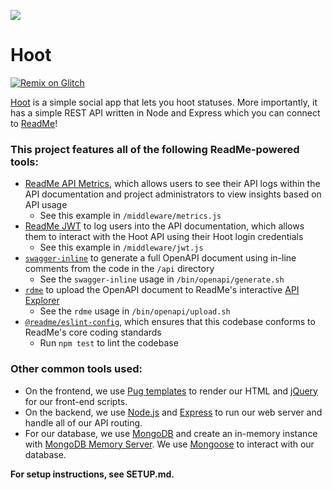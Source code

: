 [![](https://d3vv6lp55qjaqc.cloudfront.net/items/1M3C3j0I0s0j3T362344/Untitled-2.png)](https://readme.com)

# Hoot

[![Remix on Glitch](https://cdn.glitch.com/2703baf2-b643-4da7-ab91-7ee2a2d00b5b%2Fremix-button.svg)](https://glitch.com/edit/#!/remix/hoot)

[Hoot](https://hoot.glitch.me) is a simple social app that lets you hoot statuses. More importantly, it has a simple REST API written in Node and Express which you can connect to [ReadMe](https://readme.com)!

### This project features all of the following ReadMe-powered tools:

- [ReadMe API Metrics](https://readme.com/metrics), which allows users to see their API logs within the API documentation and project administrators to view insights based on API usage
  - See this example in `/middleware/metrics.js`
- [ReadMe JWT](https://docs.readme.com/guides/docs/passing-data-to-jwt) to log users into the API documentation, which allows them to interact with the Hoot API using their Hoot login credentials
  - See this example in `/middleware/jwt.js`
- [`swagger-inline`](https://github.com/readmeio/swagger-inline) to generate a full OpenAPI document using in-line comments from the code in the `/api` directory
  - See the `swagger-inline` usage in `/bin/openapi/generate.sh`
- [`rdme`](https://github.com/readmeio/rdme) to upload the OpenAPI document to ReadMe's interactive [API Explorer](https://github.com/readmeio/api-explorer)
  - See the `rdme` usage in `/bin/openapi/upload.sh`
- [`@readme/eslint-config`](https://github.com/readmeio/eslint-config), which ensures that this codebase conforms to ReadMe's core coding standards
  - Run `npm test` to lint the codebase

### Other common tools used:

- On the frontend, we use [Pug templates](https://pugjs.org/) to render our HTML and [jQuery](https://jquery.com/) for our front-end scripts.
- On the backend, we use [Node.js](https://nodejs.org/en/) and [Express](https://expressjs.com/) to run our web server and handle all of our API routing.
- For our database, we use [MongoDB](https://www.mongodb.com/) and create an in-memory instance with [MongoDB Memory Server](https://github.com/nodkz/mongodb-memory-server). We use [Mongoose](https://mongoosejs.com/) to interact with our database.

**For setup instructions, see SETUP.md.**
